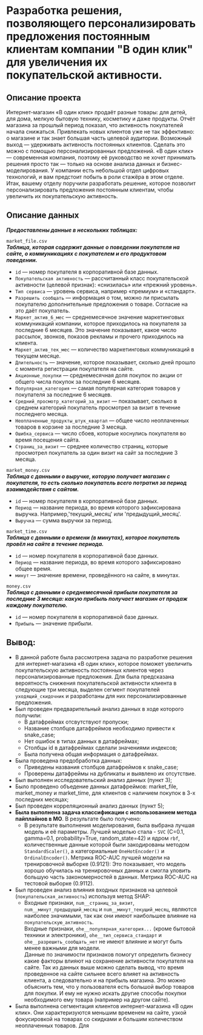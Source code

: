 # Разработка решения, позволяющего персонализировать предложения постоянным клиентам компании "В один клик" для увеличения их покупательской активности.

## Описание проекта
Интернет-магазин «В один клик» продаёт разные товары: для детей, для дома, мелкую бытовую технику, косметику и даже продукты. Отчёт магазина за прошлый период показал, что активность покупателей начала снижаться. Привлекать новых клиентов уже не так эффективно: о магазине и так знает большая часть целевой аудитории. Возможный выход — удерживать активность постоянных клиентов. Сделать это можно с помощью персонализированных предложений.
«В один клик» — современная компания, поэтому её руководство не хочет принимать решения просто так — только на основе анализа данных и бизнес-моделирования. У компании есть небольшой отдел цифровых технологий, и вам предстоит побыть в роли стажёра в этом отделе. 
Итак, вашему отделу поручили разработать решение, которое позволит персонализировать предложения постоянным клиентам, чтобы увеличить их покупательскую активность.

## Описание данных

***Предоставлены данные в нескольких таблицах:***

`market_file.csv`  
***Таблица, которая содержит данные о поведении покупателя на сайте, о коммуникациях с покупателем и его продуктовом поведении.***    
-   `id` — номер покупателя в корпоративной базе данных.
-   `Покупательская активность` — рассчитанный класс покупательской активности (целевой признак): «снизилась» или «прежний уровень».
-   `Тип сервиса` — уровень сервиса, например «премиум» и «стандарт».
-   `Разрешить сообщать` — информация о том, можно ли присылать покупателю дополнительные предложения о товаре. Согласие на это даёт покупатель.
-   `Маркет_актив_6_мес` — среднемесячное значение маркетинговых коммуникаций компании, которое приходилось на покупателя за последние 6 месяцев. Это значение показывает, какое число рассылок, звонков, показов рекламы и прочего приходилось на клиента.
-   `Маркет_актив_тек_мес` — количество маркетинговых коммуникаций в текущем месяце.
-   `Длительность` — значение, которое показывает, сколько дней прошло с момента регистрации покупателя на сайте.
-   `Акционные_покупки` — среднемесячная доля покупок по акции от общего числа покупок за последние 6 месяцев.
-   `Популярная_категория` — самая популярная категория товаров у покупателя за последние 6 месяцев.
-   `Средний_просмотр_категорий_за_визит` — показывает, сколько в среднем категорий покупатель просмотрел за визит в течение последнего месяца.
-   `Неоплаченные_продукты_штук_квартал` — общее число неоплаченных товаров в корзине за последние 3 месяца.
-   `Ошибка_сервиса` — число сбоев, которые коснулись покупателя во время посещения сайта.
-   `Страниц_за_визит` — среднее количество страниц, которые просмотрел покупатель за один визит на сайт за последние 3 месяца.

`market_money.csv`  
***Таблица с данными о выручке, которую получает магазин с покупателя, то есть сколько покупатель всего потратил за период взаимодействия с сайтом.***  
-   `id` — номер покупателя в корпоративной базе данных.
-   `Период` — название периода, во время которого зафиксирована выручка. Например,'текущий_месяц' или 'предыдущий_месяц'.
-   `Выручка` — сумма выручки за период.

`market_time.csv`  
***Таблица с данными о времени (в минутах), которое покупатель провёл на сайте в течение периода.***  
-   `id` — номер покупателя в корпоративной базе данных.
-   `Период` — название периода, во время которого зафиксировано общее время.
-   `минут` — значение времени, проведённого на сайте, в минутах.

`money.csv`  
***Таблица с данными о среднемесячной прибыли покупателя за последние 3 месяца: какую прибыль получает магазин от продаж каждому покупателю.***  
-   `id` — номер покупателя в корпоративной базе данных.
-   `Прибыль` — значение прибыли.

## Вывод:
- В данной работе была рассмотрена задача по разработке решения для интернет-магазина «В один клик», которое поможет увеличить покупательскую активность постоянных клиентов через персонализированные предложения. Для была предсказана вероятность снижения покупательской активности клиента в следующие три месяца, выделен сегмент покупателей `уходящий_скидочник` и разработаны для них персонализированные предложения.
- Был проведен предварительный анализ данных в ходе которого получили:
    - В датафреймах отсвутствуют пропуски;
    - Название столбцов датафреймов необходимо привести к snake_case;
    - Нет ошибок в типах данных в датафреймах;
    - Столбцы id в датафреймах сделали значениями индексов;
    - Была получена общая информация о датафреймах.
- Была проведена предобработка данных:
    - Приведены названия столбцов датафреймов к snake_case;
    - Проверены датафреймы на дубликаты и выявлено их отсутствие.
- Был выполнен исследовательский анализ данных (пункт 3);
- Было проведено объедение данных датафреймов: market_file, market_money и market_time, для клиентов с наличием покупок в 3-х последних месяцах;
- Был проведен корреляционный анализ данных (пункт 5);
- **Была выполнена задача классификации с использованием метода пайплайнов в МО**. В результате было получено:
    - В результате выполнения моделирования, была выбрана лучшая модель и её параметры. Лучшей моделью стала - `SVC` (C=0.1, gamma=0.1, probability=True, random_state=42) и ядром `rbf`, количественные данные которой были закодированы методом `StandardScaler()`, а категориальные `OneHotEncoder()` и `OrdinalEncoder()`. 
    Метрика ROC-AUC лучшей модели на тренировочной выборке (0.9121): Это показывает, что модель хорошо обучилась на тренировочных данных и смогла уловить большую часть закономерностей в данных.
    Метрика ROC-AUC на тестовой выборке (0.9112).
- Был проведен анализ влияния входных признаков на целевой (`покупательская_активность`) используя метод SHAP:
    - Входные признаки, `num__страниц_за_визит`, `num__минут_предыдущий_месяц` и `num__минут_текущий_месяц`, являются наиболее значимыми, так как они имеют наибольшее влияние на `покупательскую_активность`.   
    Входные признаки, `ohe__популярная_категория...` (кроме бытовой техники и электроники), `ohe__тип_сервиса_стандарт` и `ohe__разрешить_сообщать_нет` не имеют  влияние и могут быть менее важными для модели.   
    Данные по значимости признаков помогут определить бизнесу какие факторы влияют на сохранение активности покупателя на сайте. Так из данных выше можно сделать вывод, что время проведенное на сайте сильнее всего влияет на активность клиента, а следовательно и на прибыль магазина. Это можно объяснить тем, что у пользователя есть большой выбор товаров для покупки. И ему не нужно искать другие способы покупки необходимого ему товара (например на другом сайте).
- Была выполнена сегментация клиентов интернет-магазина «В один клик». Они характеризуются меньшим временем на сайте, узкой фокусировкой на товарах со скидками и большим количеством неоплаченных товаров. Для 
